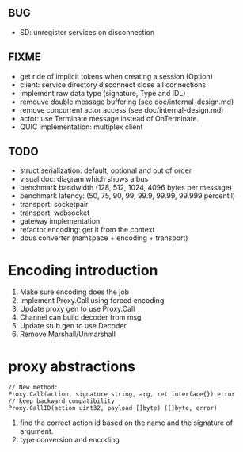 ## BUG

-   SD: unregister services on disconnection

## FIXME

-   get ride of implicit tokens when creating a session (Option)
-   client: service directory disconnect close all connections
-   implement raw data type (signature, Type and IDL)
-   remouve double message buffering (see doc/internal-design.md)
-   remove concurrent actor access (see doc/internal-design.md)
-   actor: use Terminate message instead of OnTerminate.
-   QUIC implementation: multiplex client

## TODO

-   struct serialization: default, optional and out of order
-   visual doc: diagram which shows a bus
-   benchmark bandwidth (128, 512, 1024, 4096 bytes per message)
-   benchmark latency: (50, 75, 90, 99, 99.9, 99.99, 99.999 percentil)
-   transport: socketpair
-   transport: websocket
-   gateway implementation
-   refactor encoding: get it from the context
-   dbus converter (namspace + encoding + transport)

# Encoding introduction

1. Make sure encoding does the job
2. Implement Proxy.Call using forced encoding
3. Update proxy gen to use Proxy.Call
4. Channel can build decoder from msg
5. Update stub gen to use Decoder
6. Remove Marshall/Unmarshall

# proxy abstractions

    // New method:
    Proxy.Call(action, signature string, arg, ret interface{}) error
    // keep backward compatibility
    Proxy.CallID(action uint32, payload []byte) ([]byte, error)

1. find the correct action id based on the name and the signature of
   argument.
2. type conversion and encoding
